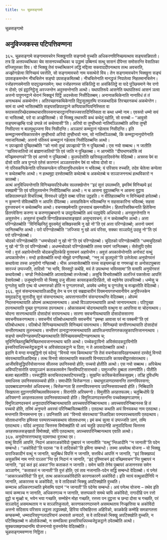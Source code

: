 ```yaml
---
title: १० चूळसङ्गामो

---
```

चूळसङ्गामो  


## अनुविज्जकस्स पटिपत्तिवण्णना

३६५. चूळसङ्गामे सङ्गामावचरेन भिक्खुनाति सङ्गामो वुच्चति अधिकरणविनिच्छयत्थाय सङ्घसन्निपातो। तत्र हि अत्तपच्चत्थिका चेव सासनपच्चत्थिका च उद्धम्मं उब्बिनयं सत्थु सासनं दीपेन्ता समोसरन्ति वेसालिका वज्जिपुत्तका विय। यो भिक्खु तेसं पच्चत्थिकानं लद्धिं मद्दित्वा सकवाददीपनत्थाय तत्थ अवचरति, अज्झोगाहेत्वा विनिच्छयं पवत्तेति, सो सङ्गामावचरो नाम यसत्थेरो विय। तेन सङ्गामावचरेन भिक्खुना सङ्घं उपसङ्कमन्तेन नीचचित्तेन सङ्घो उपसङ्कमितब्बो। नीचचित्तेनाति मानद्धजं निपातेत्वा निहतमानचित्तेन। रजोहरणसमेनाति पादपुञ्छनसमेन; यथा रजोहरणस्स संकिलिट्ठे वा असंकिलिट्ठे वा पादे पुञ्छियमाने नेव रागो न दोसो; एवं इट्ठानिट्ठेसु अरज्जन्तेन अदुस्सन्तेनाति अत्थो। यथापतिरूपे आसनेति यथापतिरूपं आसनं ञत्वा अत्तनो पापुणनट्ठाने थेरानं भिक्खूनं पिट्ठिं अदस्सेत्वा निसीदितब्बम्। अनानाकथिकेनाति नानाविधं तं तं अनत्थकथं अकथेन्तेन। अतिरच्छानकथिकेनाति दिट्ठसुतमुतम्पि राजकथादिकं तिरच्छानकथं अकथेन्तेन। सामं वा धम्मो भासितब्बोति सङ्घसन्निपातट्ठाने कप्पियाकप्पियनिस्सिता वा रूपारूपपरिच्छेदसमथाचारविपस्सनाचारट्ठाननिसज्जवत्तादिनिस्सिता वा कथा धम्मो नाम। एवरूपो धम्मो सयं वा भासितब्बो, परो वा अज्झेसितब्बो। यो भिक्खु तथारूपिं कथं कथेतुं पहोति, सो वत्तब्बो – ‘‘आवुसो सङ्घमज्झम्हि पञ्हे उप्पन्ने त्वं कथेय्यासी’’ति। अरियो वा तुण्हीभावो नातिमञ्ञितब्बोति अरिया तुण्ही निसीदन्ता न बालपुथुज्जना विय निसीदन्ति। अञ्ञतरं कम्मट्ठानं गहेत्वाव निसीदन्ति। इति कम्मट्ठानमनसिकारवसेन तुण्हीभावो अरियो तुण्हीभावो नाम, सो नातिमञ्ञितब्बो, किं कम्मट्ठानानुयोगेनाति नावजानितब्बो; अत्तनो पतिरूपं कम्मट्ठानं गहेत्वाव निसीदितब्बन्ति अत्थो।  
न उपज्झायो पुच्छितब्बोति ‘‘को नामो तुय्हं उपज्झायो’’ति न पुच्छितब्बो। एस नयो सब्बत्थ। न जातीति ‘‘खत्तियजातियो त्वं ब्राह्मणजातियो’’ति एवं जाति न पुच्छितब्बा। न आगमोति ‘‘दीघभाणकोसि त्वं मज्झिमभाणको’’ति एवं आगमो न पुच्छितब्बो। कुलपदेसोति खत्तियकुलादिवसेनेव वेदितब्बो। अत्रस्स पेमं वा दोसो वाति अत्र पुग्गले एतेसं कारणानं अञ्ञतरवसेन पेमं वा भवेय्य दोसो वा।  
नो परिसकप्पिकेनाति परिसकप्पकेन परिसानुविधायकेन न भवितब्बं; यं परिसाय रुच्चति, तदेव चेतेत्वा कप्पेत्वा न कथेतब्बन्ति अत्थो। न हत्थमुद्दा दस्सेतब्बाति कथेतब्बे च अकथेतब्बे च सञ्ञाजननत्थं हत्थविकारो न कातब्बो।  
अत्थं अनुविधियन्तेनाति विनिच्छयपटिवेधमेव सल्लक्खेन्तेन ‘‘इदं सुत्तं उपलब्भति, इमस्मिं विनिच्छये इदं वक्खामी’’ति एवं परितुलयन्तेन निसीदितब्बन्ति अत्थो। न च आसना वुट्ठातब्बन्ति न आसना वुट्ठाय सन्निपातमण्डले विचरितब्बं, विनयधरे उट्ठिते सब्बा परिसा उट्ठहति। न वीतिहातब्बन्ति न विनिच्छयो हापेतब्बो। न कुम्मग्गो सेवितब्बोति न आपत्ति दीपेतब्बा। असाहसिकेन भवितब्बन्ति न सहसाकारिना भवितब्बं; सहसा दुरुत्तवचनं न कथेतब्बन्ति अत्थो। वचनक्खमेनाति दुरुत्तवाचं खमनसीलेन। हितपरिसक्किनाति हितेसिना हितगवेसिना करुणा च करुणापुब्बभागो च उपट्ठापेतब्बोति अयं पदद्वयेपि अधिप्पायो। अनसुरुत्तेनाति न असुरुत्तेन। असुरुत्तं वुच्चति विग्गाहिककथासङ्खातं असुन्दरवचनं; तं न कथेतब्बन्ति अत्थो। अत्ता परिग्गहेतब्बोति ‘‘विनिच्छिनितुं वूपसमेतुं सक्खिस्सामि नु खो नो’’ति एवं अत्ता परिग्गहेतब्बो; अत्तनो पमाणं जानितब्बन्ति अत्थो। परो परिग्गहेतब्बोति ‘‘लज्जिया नु खो अयं परिसा, सक्का सञ्ञापेतुं उदाहु नो’’ति एवं परो परिग्गहेतब्बो।  
चोदको परिग्गहेतब्बोति ‘‘धम्मचोदको नु खो नो’’ति एवं परिग्गहेतब्बो। चुदितको परिग्गहेतब्बोति ‘‘धम्मचुदितको नु खो नो’’ति एवं परिग्गहेतब्बो। अधम्मचोदको परिग्गहेतब्बोति तस्स पमाणं जानितब्बम्। सेसेसुपि एसेव नयो। वुत्तं अहापेन्तेनाति चोदकचुदितकेहि वुत्तवचनं अहापेन्तेन। अवुत्तं अपकासेन्तेनाति अनोसटं वत्थुं अप्पकासेन्तेन। मन्दो हासेतब्बोति मन्दो मोमूहो पग्गण्हितब्बो, ‘‘ननु त्वं कुलपुत्तो’’ति उत्तेजेत्वा अनुयोगवत्तं कथापेत्वा तस्स अनुयोगो गण्हितब्बो। भीरू अस्सासेतब्बोति यस्स सङ्घमज्झं वा गणमज्झं वा अनोसटपुब्बत्ता सारज्जं उप्पज्जति, तादिसो ‘‘मा भायि, विस्सट्ठो कथेहि, मयं ते उपत्थम्भा भविस्सामा’’ति वत्वापि अनुयोगवत्तं कथापेतब्बो। चण्डो निसेधेतब्बोति अपसादेतब्बो तज्जेतब्बो। असुचि विभावेतब्बोति अलज्जिं पकासेत्वा आपत्तिं देसापेतब्बो। उजुमद्दवेनाति यो भिक्खु उजु सीलवा कायवङ्कादिरहितो, सो मद्दवेनेव उपचरितब्बो। धम्मेसु च पुग्गलेसु चाति एत्थ यो धम्मगरुको होति न पुग्गलगरुको, अयमेव धम्मेसु च पुग्गलेसु च मज्झत्तोति वेदितब्बो।  
३६६. सुत्तं संसन्दनत्थायातिआदीसु तेन च पन एवं सब्रह्मचारीनं पियमनापगरुभावनीयेन अनुविज्जकेन समुदाहटेसु सुत्तादीसु सुत्तं संसन्दनत्थाय; आपत्तानापत्तीनं संसन्दनत्थन्ति वेदितब्बम्। ओपम्मं निदस्सनत्थायाति ओपम्मं अत्थदस्सनत्थाय। अत्थो विञ्ञापनत्थायाति अत्थो जानापनत्थाय। पटिपुच्छा ठपनत्थायाति पुच्छा पुग्गलस्स ठपनत्थाय। ओकासकम्मं चोदनत्थायाति वत्थुना वा आपत्तिया वा चोदनत्थाय। चोदना सारणत्थायाति दोसादोसं सरापनत्थाय। सारणा सवचनीयत्थायाति दोसादोससारणा सवचनीयकरणत्थाय। सवचनीयं पलिबोधत्थायाति सवचनीयं ‘‘इमम्हा आवासा परं मा पक्कमी’’ति एवं पलिबोधत्थाय। पलिबोधो विनिच्छयत्थायाति विनिच्छयं पापनत्थाय। विनिच्छयो सन्तीरणत्थायाति दोसादोसं सन्तीरणत्थाय तुलनत्थाय। सन्तीरणं ठानाट्ठानगमनत्थायाति आपत्तिअनापत्तिगरुकलहुकापत्तिजाननत्थाय । सङ्घो सम्परिग्गहसम्पटिच्छनत्थायाति विनिच्छयसम्पटिग्गहणत्थाय च; सुविनिच्छितदुब्बिनिच्छितभावजाननत्थाय चाति अत्थो। पच्चेकट्ठायिनो अविसंवादकट्ठायिनोति इस्सरियाधिपच्चजेट्ठकट्ठाने च अविसंवादकट्ठाने च ठिता; न ते अपसादेतब्बाति अत्थो।  
इदानि ये मन्दा मन्दबुद्धिनो एवं वदेय्युं ‘‘विनयो नाम किमत्थाया’’ति तेसं वचनोकासपिदहनत्थमत्तं दस्सेतुं विनयो संवरत्थायातिआदिमाह। तत्थ विनयो संवरत्थायाति सकलापि विनयपञ्ञत्ति कायवचीद्वारसंवरत्थाय। आजीवविसुद्धिपरियोसानस्स सीलस्स उपनिस्सयो होति; पच्चयो होतीति अत्थो। एस नयो सब्बत्थ। अपिचेत्थ अविप्पटिसारोति पापपुञ्ञानं कताकतवसेन चित्तविप्पटिसाराभावो। पामुज्जन्ति दुब्बला तरुणपीति। पीतीति बलवा बहलपीति। पस्सद्धीति कायचित्तदरथपटिप्पस्सद्धि। सुखन्ति कायिकचेतसिकसुखम्। तञ्हि दुविधम्पि समाधिस्स उपनिस्सयपच्चयो होति। समाधीति चित्तेकग्गता। यथाभूतञाणदस्सनन्ति तरुणविपस्सना; उदयब्बयञाणस्सेतं अधिवचनम्। चित्तेकग्गता हि तरुणविपस्सनाय उपनिस्सयपच्चयो होति। निब्बिदाति सिखापत्ता वुट्ठानगामिनिबलवविपस्सना। विरागोति अरियमग्गो। विमुत्तीति अरहत्तफलम्। चतुब्बिधोपि हि अरियमग्गो अरहत्तफलस्स उपनिस्सयपच्चयो होति। विमुत्तिञाणदस्सनन्ति पच्चवेक्खणाञाणम्। विमुत्तिञाणदस्सनं अनुपादापरिनिब्बानत्थायाति अपच्चयपरिनिब्बानत्थाय। अपच्चयपरिनिब्बानस्स हि तं पच्चयो होति, तस्मिं अनुप्पत्ते अवस्सं परिनिब्बायितब्बतोति। एतदत्था कथाति अयं विनयकथा नाम एतदत्था। मन्तनाति विनयमन्तना एव। उपनिसाति अयं ‘‘विनयो संवरत्थाया’’तिआदिका परम्परपच्चयतापि एतदत्थाय। सोतावधानन्ति इमिस्सा परम्परपच्चयकथाय सोतावधानम्। इमं कथं सुत्वा यं उप्पज्जति ञाणं, तम्पि एतदत्थाय। यदिदं अनुपादा चित्तस्स विमोक्खोति यो अयं चतूहि उपादानेहि अनुपादियित्वा चित्तस्स अरहत्तफलसङ्खातो विमोक्खो, सोपि एतदत्थाय; अपच्चयपरिनिब्बानत्थाय एवाति अत्थो।  
३६७. अनुयोगवत्तगाथासु पठमगाथा वुत्तत्था एव।  
वत्थुं विपत्तिं आपत्तिं, निदानं आकारअकोविदो पुब्बापरं न जानातीति ‘‘वत्थु’’न्तिआदीनि ‘‘न जानाती’’ति पदेन सम्बन्धो। ‘‘अकोविदो’’ति पदस्स ‘‘स वे तादिसको’’ति इमिना सम्बन्धो। तस्मा अयमेत्थ योजना – यो भिक्खु पाराजिकादीनं वत्थुं न जानाति, चतुब्बिधं विपत्तिं न जानाति, सत्तविधं आपत्तिं न जानाति, ‘‘इदं सिक्खापदं असुकस्मिं नाम नगरे पञ्ञत्त’’न्ति एवं निदानं न जानाति, ‘‘इदं पुरिमवचनं इदं पच्छिमवचन’’न्ति पुब्बापरं न जानाति, ‘‘इदं कतं इदं अकत’’न्ति कताकतं न जानाति। समेन चाति तेनेव पुब्बापरं अजाननस्स समेन अञ्ञाणेन, ‘‘कताकतं न जानाती’’ति वुत्तं होति; एवं ताव नजानाति-पदेन सद्धिं सम्बन्धो वेदितब्बो। यं पनेतं ‘‘आकारअकोविदो’’ति वुत्तं, तत्थ आकारअकोविदोति कारणाकारणे अकोविदो। इति य्वायं वत्थुआदीनिपि न जानाति, आकारस्स च अकोविदो, स वे तादिसको भिक्खु अपटिक्खोति वुच्चति।  
कम्मञ्च अधिकरणञ्चाति इमेसम्पि पदानं ‘‘न जानाती’’ति पदेनेव सम्बन्धो। अयं पनेत्थ योजना – तथेव इति य्वायं कम्मञ्च न जानाति, अधिकरणञ्च न जानाति, सत्तप्पकारे समथे चापि अकोविदो, रागादीहि पन रत्तो दुट्ठो च मूळ्हो च, भयेन भया गच्छति, सम्मोहेन मोहा गच्छति, रत्तत्ता पन दुट्ठत्ता च छन्दा दोसा च गच्छति, परं सञ्ञापेतुं असमत्थताय न च सञ्ञत्तिकुसलो, कारणाकारणदस्सने असमत्थताय निज्झत्तिया च अकोविदो अत्तनो सदिसाय परिसाय लद्धत्ता लद्धपक्खो, हिरिया परिबाहिरत्ता अहिरिको, काळकेहि कम्मेहि समन्नागतत्ता कण्हकम्मो, धम्मादरियपुग्गलादरियानं अभावतो अनादरो, स वे तादिसको भिक्खु अपटिक्खोति वुच्चति, न पटिक्खितब्बो न ओलोकेतब्बो, न सम्मन्नित्वा इस्सरियाधिपच्चजेट्ठकट्ठाने ठपेतब्बोति अत्थो। सुक्कपक्खगाथानम्पि योजनानयो वुत्तनयेनेव वेदितब्बोति।  
चूळसङ्गामवण्णना निट्ठिता।  